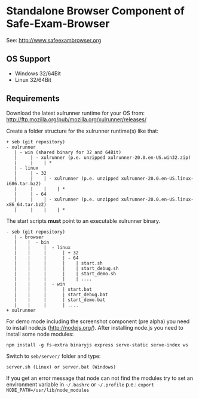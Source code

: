 Standalone Browser Component of Safe-Exam-Browser
=================================================
See: http://www.safeexambrowser.org


## OS Support ##
* Windows 32/64Bit
* Linux   32/64Bit

## Requirements ##
Download the latest xulrunner runtime for your OS from:
http://ftp.mozilla.org/pub/mozilla.org/xulrunner/releases/ 

Create a folder structure for the xulrunner runtime(s) like that:

``` 
+ seb (git repository)
- xulrunner
   | - win (shared binary for 32 and 64Bit)
   |     | - xulrunner (p.e. unzipped xulrunner-20.0.en-US.win32.zip)
   |     |    | * 
   | - linux
   |     | - 32
   |     |    | - xulrunner (p.e. unzipped xulrunner-20.0.en-US.linux-i686.tar.bz2)
   |     |    |    | *    
   |     | - 64
   |     |    | - xulrunner (p.e. unzipped xulrunner-20.0.en-US.linux-x86_64.tar.bz2)
   |     |    |    | *
``` 

The start scripts **must** point to an executable xulrunner binary.

``` 
- seb (git repository)
   | - browser
   |    |  - bin 
   |	|     |  - linux
   |    |     |      | + 32
   |	|     |      | - 64
   |	|     |      |    | start.sh
   |	|     |      |    | start_debug.sh
   |	|     |      |    | start_demo.sh
   |	|     |      |    | ....
   |	|     |  - win	
   |	|     |      | start.bat
   |	|     |      | start_debug.bat
   |	|     |      | start_demo.bat
   |	|     |      | ....
+ xulrunner
``` 

For demo mode including the screenshot component (pre alpha) you need to install node.js (http://nodejs.org/).
After installing node.js you need to install some node modules:
``` 
npm install -g fs-extra binaryjs express serve-static serve-index ws
``` 
Switch to ``` seb/server/ ``` folder and type:
```
server.sh (Linux) or server.bat (Windows)
```
If you get an error message that node can not find the modules try to set an environment variable in ``` ~/.bashrc ``` or ``` ~/.profile ``` p.e.: ``` export NODE_PATH=/usr/lib/node_modules ```
